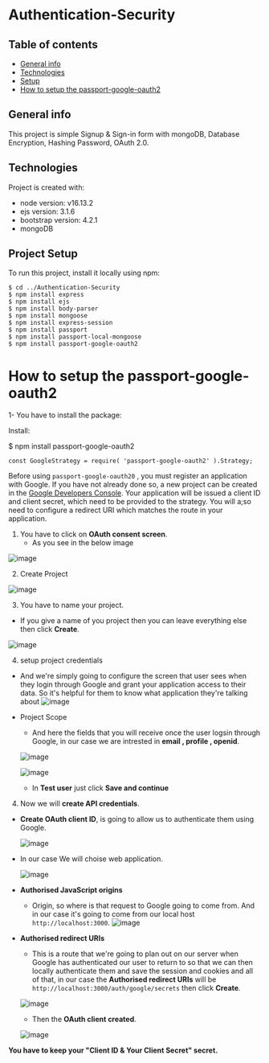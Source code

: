 # Authentication-Security


## Table of contents
* [General info](#general-info)
* [Technologies](#technologies)
* [Setup](#Project-setup)
* [How to setup the passport-google-oauth2](#How-to-setup-the-passport-google-oauth2)

## General info
This project is simple Signup &amp; Sign-in form with mongoDB, Database Encryption, Hashing Password, OAuth 2.0.
	
## Technologies
Project is created with:
* node version: v16.13.2
* ejs version: 3.1.6
* bootstrap version: 4.2.1
* mongoDB
	
## Project Setup
To run this project, install it locally using npm:

```
$ cd ../Authentication-Security
$ npm install express
$ npm install ejs
$ npm install body-parser
$ npm install mongoose
$ npm install express-session
$ npm install passport
$ npm install passport-local-mongoose
$ npm install passport-google-oauth2
```






# How to setup the passport-google-oauth2

1- You have to install the package:

Install:

$ npm install passport-google-oauth2

```
const GoogleStrategy = require( 'passport-google-oauth2' ).Strategy;
```


Before using `passport-google-oauth20` , you must register an application with Google. If you have not already done so, a new project can be created in the [Google Developers Console](https://console.cloud.google.com/projectselector2/apis/dashboard?pli=1&supportedpurview=project). Your application will be issued a client ID and client secret, which need to be provided to the strategy. You will a;so need to configure a redirect URI which matches the route in your application.



1. You have to click on **OAuth consent screen**.
   - As you see in the below image
 
![image](https://user-images.githubusercontent.com/51037193/149899463-dc51cdce-9201-440c-b458-64893d54b35f.png)


2. Create Project

![image](https://user-images.githubusercontent.com/51037193/149900070-96479cec-bd78-42bd-9a7d-4aad185e37ac.png)



3. You have to name your project.
 - If you give a name of you project then you can leave everything else then click **Create**.
  
![image](https://user-images.githubusercontent.com/51037193/149900877-7686bbde-f9bc-414c-ab3b-aac6bad35db4.png)


4. setup project credentials
 - And we're simply going to configure the screen that user sees when they login through Google and grant your application access to their data. So it's helpful for them to know what application they're talking about
  ![image](https://user-images.githubusercontent.com/51037193/149902630-a62438ac-53bc-4674-bb07-c8fb71ffe972.png)
  
 - Project Scope
    - And here the fields that you will receive once the user logsin through Google, in our case we are intrested in **email , profile , openid**.
  
    
   ![image](https://user-images.githubusercontent.com/51037193/149904271-acacda06-9e9b-4cfc-9dda-0a57357c523b.png)

   ![image](https://user-images.githubusercontent.com/51037193/149905687-a2effbcb-7b78-4a43-ba70-2795c8e23349.png)
   
   
   - In **Test user** just click **Save and continue**







4. Now we will **create API credentials**.
 - **Create OAuth client ID**, is going to allow us to authenticate them using Google.
 
 
   ![image](https://user-images.githubusercontent.com/51037193/149926712-f5a23282-388f-4a06-b12d-d3af964e9277.png)



 - In our case We will choise web application.
 
   ![image](https://user-images.githubusercontent.com/51037193/149927279-ac4abb3e-a6a3-4dd5-beb1-474c5330f232.png)


 - **Authorised JavaScript origins**
   - Origin, so where is that request to Google going to come from. And in our case it's going to come from our local host `http://localhost:3000`.
     ![image](https://user-images.githubusercontent.com/51037193/149928580-485aee40-8d6e-4b1e-a4f0-94e425afe259.png)

 - **Authorised redirect URIs** 
   - This is a route that we're going to plan out on our server when Google has authenticated our user to return to so that we can then locally authenticate them and save the session and cookies and all of that, in our case the **Authorised redirect URIs** will be `http://localhost:3000/auth/google/secrets` then click **Create**.
   
   ![image](https://user-images.githubusercontent.com/51037193/149929793-7002f3f8-d579-4998-b0aa-8c1eba3a8d89.png)
   
   - Then the **OAuth client created**.
   
   ![image](https://user-images.githubusercontent.com/51037193/149930460-95291478-797e-4c82-b962-05f132ce9a93.png)

**You have to keep your "Client ID & Your Client Secret" secret.**

